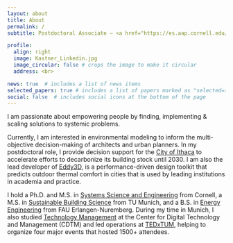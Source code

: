 ```yaml
---
layout: about
title: About
permalink: /
subtitle: Postdoctoral Associate — <a href="https://es.aap.cornell.edu/">Environmental Systems Lab</a> — Cornell University

profile:
  align: right
  image: Kastner_Linkedin.jpg
  image_circular: false # crops the image to make it circular
  address: <br>

news: true  # includes a list of news items
selected_papers: true # includes a list of papers marked as "selected={true}"
social: false  # includes social icons at the bottom of the page
---
```


I am passionate about empowering people by finding, implementing & scaling solutions to systemic problems.

Currently, I am interested in environmental modeling to inform the multi-objective decision-making of architects and urban planners. In my postdoctoral role, I provide decision support for the [City of Ithaca](https://www.cityofithaca.org/642/Green-New-Deal) to accelerate efforts to decarbonize its building stock until 2030. I am also the lead developer of [Eddy3D](https://www.eddy3d.com), is a performance-driven design toolkit that predicts outdoor thermal comfort in cities that is used by leading institutions in academia and practice.

I hold a Ph.D. and M.S. in [Systems Science and Engineering](https://www.systemseng.cornell.edu/se/programs/systems-phd) from Cornell, a M.S. in [Sustainable Building Science](https://www.cee.ed.tum.de/en/enpb/study-and-teaching/study-programs/resource-efficient-and-sustainable-building/) from TU Munich, and a B.S. in [Energy Engineering](https://www.et.studium.fau.de) from FAU Erlangen-Nuremberg. During my time in Munich, I also studied [Technology Management](https://www.cdtm.de/cdtm_team/patrick-kastner/) at the Center for Digital Technology and Management (CDTM) and led operations at [TEDxTUM](https://www.tedxtum.com/), helping to organize four major events that hosted 1500+ attendees.
